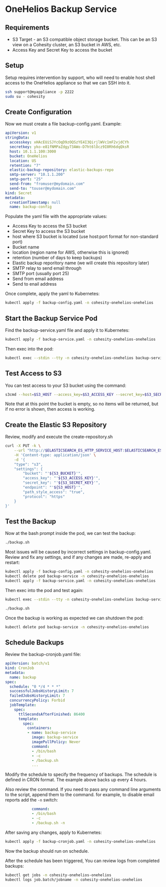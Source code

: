 # OneHelios Backup Service

## Requirements

* S3 Target - an S3 compatible object storage bucket. This can be an S3 view on a Cohesity cluster, an S3 bucket in AWS, etc.
* Access Key and Secret Key to access the bucket

## Setup

Setup requires intervention by support, who will need to enable host shell access to the OneHelios appliance so that we can SSH into it.

```bash
ssh support@myappliance -p 2222
sudo su - cohesity
```

## Create Configuration

Now we must create a file backup-config.yaml. Example:

```yaml
apiVersion: v1
stringData:
  accesskey: xHAcEUiSJYcOqD9zOQSzYE4I3QirjlWVc1mF2vjdCYh
  secretkey: yko-e81fNMPaZdgy73AWo-D7ht6lOcz9I0Rh6dqQksR
  host: 10.1.1.100:3000
  bucket: OneHelios
  location: US
  retention: "7"
  elastic-backup-repository: elastic-backups-repo
  smtp-server: "10.1.1.200"
  smtp-port: "25"
  send-from: "fromuser@mydomain.com"
  send-to: "touser@mydomain.com"
kind: Secret
metadata:
  creationTimestamp: null
  name: backup-config
```

Populate the yaml file with the appropriate values:

* Access Key to access the S3 bucket
* Secret Key to access the S3 bucket
* host where S3 bucket is located (use host:port format for non-standard port)
* Bucket name
* location (region name for AWS, otherwise this is ignored)
* retention (number of days to keep backups)
* Elastic backup reporitory name (we will create this repository later)
* SMTP relay to send email through
* SMTP port (usually port 25)
* Send from email address
* Send to enail address

Once complete, apply the yaml to Kubernetes:

```bash
kubectl apply -f backup-config.yaml -n cohesity-onehelios-onehelios
```

## Start the Backup Service Pod

Find the backup-service.yaml file and apply it to Kubernetes:

```bash
kubectl apply -f backup-service.yaml -n cohesity-onehelios-onehelios
```

Then exec into the pod:

```bash
kubectl exec --stdin --tty -n cohesity-onehelios-onehelios backup-service -- /bin/bash
```

## Test Access to S3

You can test access to your S3 bucket using the command:

```bash
s3cmd --host=$S3_HOST --access_key=$S3_ACCESS_KEY --secret_key=$S3_SECRET_KEY ls s3://$S3_BUCKET --no-check-certificate
```

Note that at this point the bucket is empty, so no items will be returned, but if no error is shown, then access is working.

## Create the Elastic S3 Repository

Review, modify and execute the create-repository.sh

```bash
curl -X PUT -k \
    --url "http://$ELASTICSEARCH_ES_HTTP_SERVICE_HOST:$ELASTICSEARCH_ES_HTTP_PORT_9200_TCP_PORT/_snapshot/$ELASTIC_BACKUP_REPOSITORY"  \
    -H 'Content-type: application/json' \
    -d '{
    "type": "s3",
    "settings": {
        "bucket": "'${S3_BUCKET}'",
        "access_key": "'${S3_ACCESS_KEY}'",
        "secret_key": "'${S3_SECRET_KEY}'",
        "endpoint": "'${S3_HOST}'",
        "path_style_access": "true",
        "protocol": "https"
    }
}'
```

## Test the Backup

Now at the bash prompt inside the pod, we can test the backup:

```bash
./backup.sh
```

Most issues will be caused by incorrect settings in backup-config.yaml. Review and fix any settings, and if any changes are made, re-apply and restart:

```bash
kubectl apply -f backup-config.yaml -n cohesity-onehelios-onehelios
kubectl delete pod backup-service -n cohesity-onehelios-onehelios
kubectl apply -f backup-service.yaml -n cohesity-onehelios-onehelios
```

Then exec into the pod and test again:

```bash
kubectl exec --stdin --tty -n cohesity-onehelios-onehelios backup-service -- /bin/bash
```

```bash
./backup.sh
```

Once the backup is working as expected we can shutdown the pod:

```bash
kubectl delete pod backup-service -n cohesity-onehelios-onehelios
```

## Schedule Backups

Review the backup-cronjob.yaml file:

```yaml
apiVersion: batch/v1
kind: CronJob
metadata:
  name: backup
spec:
  schedule: "0 */4 * * *"
  successfulJobsHistoryLimit: 7
  failedJobsHistoryLimit: 7
  concurrencyPolicy: Forbid
  jobTemplate:
    spec:
      ttlSecondsAfterFinished: 86400
      template:
        spec:
          containers:
          - name: backup-service
            image: backup-service
            imagePullPolicy: Never
            command:
            - /bin/bash
            - -c
            - /backup.sh
            ...
```

Modify the schedule to specify the frequency of backups. The schedule is defined in CRON format. The example above backs up every 4 hours.

Also review the command. If you need to pass any command line arguments to the script, append them to the command. for example, to disable email reports add the `-n` switch:

```yaml
            command:
            - /bin/bash
            - -c
            - /backup.sh -n
```

After saving any changes, apply to Kubernetes:

```bash
kubectl apply -f backup-cronjob.yaml -n cohesity-onehelios-onehelios
```

Now the backup should run on schedule.

After the schedule has been triggered, You can review logs from completed backups:

```bash
kubectl get jobs -n cohesity-onehelios-onehelios
kubectl logs job.batch/jobname -n cohesity-onehelios-onehelios
```
